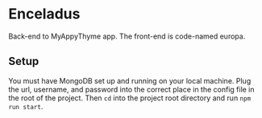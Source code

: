 # Enceladus

Back-end to MyAppyThyme app.  The front-end is code-named europa.

## Setup

You must have MongoDB set up and running on your local machine.  Plug the url, username, and password into the correct place in the config file in the root of the project.  Then `cd` into the project root directory and run `npm run start`.
